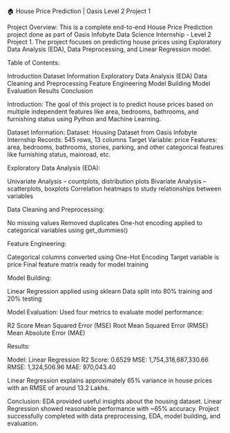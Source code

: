 🏠 House Price Prediction | Oasis Level 2 Project 1

Project Overview:
This is a complete end-to-end House Price Prediction project done as part of Oasis Infobyte Data Science Internship - Level 2 Project 1. The project focuses on predicting house prices using Exploratory Data Analysis (EDA), Data Preprocessing, and Linear Regression model.

Table of Contents:

Introduction
Dataset Information
Exploratory Data Analysis (EDA)
Data Cleaning and Preprocessing
Feature Engineering
Model Building
Model Evaluation
Results
Conclusion

Introduction:
The goal of this project is to predict house prices based on multiple independent features like area, bedrooms, bathrooms, and furnishing status using Python and Machine Learning.

Dataset Information:
Dataset: Housing Dataset from Oasis Infobyte Internship
Records: 545 rows, 13 columns
Target Variable: price
Features: area, bedrooms, bathrooms, stories, parking, and other categorical features like furnishing status, mainroad, etc.

Exploratory Data Analysis (EDA):

Univariate Analysis – countplots, distribution plots
Bivariate Analysis – scatterplots, boxplots
Correlation heatmaps to study relationships between variables

Data Cleaning and Preprocessing:

No missing values
Removed duplicates
One-hot encoding applied to categorical variables using get_dummies()

Feature Engineering:

Categorical columns converted using One-Hot Encoding
Target variable is price
Final feature matrix ready for model training

Model Building:

Linear Regression applied using sklearn
Data split into 80% training and 20% testing

Model Evaluation:
Used four metrics to evaluate model performance:

R2 Score
Mean Squared Error (MSE)
Root Mean Squared Error (RMSE)
Mean Absolute Error (MAE)

Results:

Model: Linear Regression
R2 Score: 0.6529
MSE: 1,754,318,687,330.66
RMSE: 1,324,506.96
MAE: 970,043.40

Linear Regression explains approximately 65% variance in house prices with an RMSE of around 13.2 Lakhs.

Conclusion:
EDA provided useful insights about the housing dataset.
Linear Regression showed reasonable performance with ~65% accuracy.
Project successfully completed with data preprocessing, EDA, model building, and evaluation.
